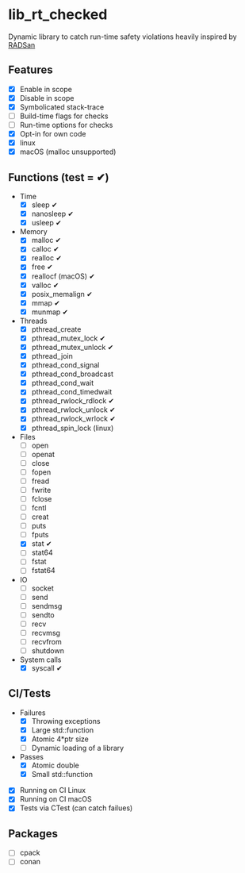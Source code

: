 # lib_rt_checked
Dynamic library to catch run-time safety violations heavily inspired by [RADSan](https://github.com/realtime-sanitizer/radsan)

## Features
- [x] Enable in scope
- [x] Disable in scope
- [x] Symbolicated stack-trace
- [ ] Build-time flags for checks
- [ ] Run-time options for checks
- [x] Opt-in for own code
- [x] linux
- [x] macOS (malloc unsupported)

## Functions (test = ✔)
- Time
  - [x] sleep ✔
  - [x] nanosleep ✔
  - [x] usleep ✔
- Memory
  - [x] malloc ✔
  - [x] calloc ✔
  - [x] realloc ✔
  - [x] free ✔
  - [x] reallocf (macOS) ✔
  - [x] valloc ✔
  - [x] posix_memalign ✔
  - [x] mmap ✔
  - [x] munmap ✔
- Threads
  - [x] pthread_create
  - [x] pthread_mutex_lock ✔
  - [x] pthread_mutex_unlock ✔
  - [x] pthread_join
  - [x] pthread_cond_signal
  - [x] pthread_cond_broadcast
  - [x] pthread_cond_wait
  - [x] pthread_cond_timedwait
  - [x] pthread_rwlock_rdlock ✔
  - [x] pthread_rwlock_unlock ✔
  - [x] pthread_rwlock_wrlock ✔
  - [x] pthread_spin_lock (linux)
- Files
  - [ ] open
  - [ ] openat
  - [ ] close
  - [ ] fopen
  - [ ] fread
  - [ ] fwrite
  - [ ] fclose
  - [ ] fcntl
  - [ ] creat
  - [ ] puts
  - [ ] fputs
  - [x] stat ✔
  - [ ] stat64
  - [ ] fstat
  - [ ] fstat64
- IO
  - [ ] socket
  - [ ] send
  - [ ] sendmsg
  - [ ] sendto
  - [ ] recv
  - [ ] recvmsg
  - [ ] recvfrom
  - [ ] shutdown
- System calls 
  - [x] syscall ✔

## CI/Tests
- Failures
  - [x] Throwing exceptions
  - [x] Large std::function
  - [x] Atomic 4*ptr size
  - [ ] Dynamic loading of a library
- Passes
  - [x] Atomic double
  - [x] Small std::function
- [x] Running on CI Linux
- [x] Running on CI macOS
- [x] Tests via CTest (can catch failues)

## Packages
- [ ] cpack
- [ ] conan

